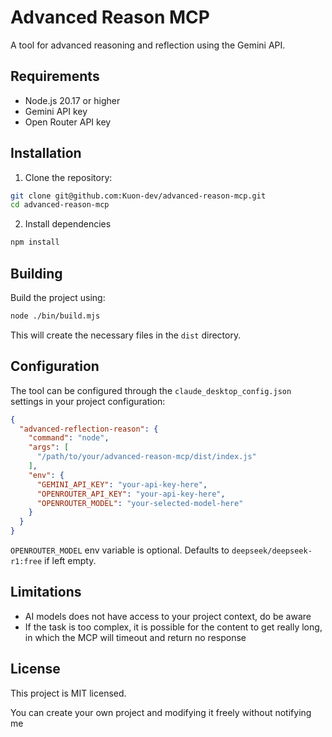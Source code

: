 # Advanced Reason MCP

A tool for advanced reasoning and reflection using the Gemini API.

## Requirements

- Node.js 20.17 or higher
- Gemini API key
- Open Router API key

## Installation

1. Clone the repository:
```bash
git clone git@github.com:Kuon-dev/advanced-reason-mcp.git
cd advanced-reason-mcp
```

2. Install dependencies
```bash
npm install
```

## Building

Build the project using:

```bash
node ./bin/build.mjs
```

This will create the necessary files in the `dist` directory.

## Configuration

The tool can be configured through the `claude_desktop_config.json` settings in your project configuration:

```json
{
  "advanced-reflection-reason": {
    "command": "node",
    "args": [
      "/path/to/your/advanced-reason-mcp/dist/index.js"
    ],
    "env": {
      "GEMINI_API_KEY": "your-api-key-here",
      "OPENROUTER_API_KEY": "your-api-key-here",
      "OPENROUTER_MODEL": "your-selected-model-here"
    }
  }
}
```

`OPENROUTER_MODEL` env variable is optional. Defaults to `deepseek/deepseek-r1:free` if left empty.

## Limitations

- AI models does not have access to your project context, do be aware
- If the task is too complex, it is possible for the content to get really long, in which the MCP will timeout and return no response

## License

This project is MIT licensed.

You can create your own project and modifying it freely without notifying me
